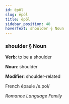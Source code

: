 ```yaml
---
id: ëpöl
slug: ëpöl
title: ëpöl
sidebar_position: 48
hoverText: shoulder § Noun
---
```


### shoulder § Noun

**Verb**: to be a shoulder

**Noun**: shoulder

**Modifier**: shoulder-related

French épaule /e.pol/

*Romance Language Family*